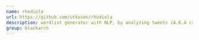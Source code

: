 ```yaml
---
name: rhodiola
url: https://github.com/utkusen/rhodiola
description: wordlist generator with NLP, by analyzing tweets (A.K.A crunch2049). URL : https://github.com/utkusen/rhodiola Groups : blackarch blackarch-automation blackarch-cracker
group: blackarch
---
```

